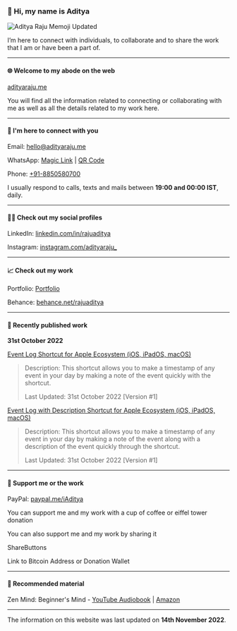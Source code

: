 ### 👤 Hi, my name is Aditya

![Aditya Raju Memoji Updated](https://user-images.githubusercontent.com/101379574/201690631-9ddb9bc8-6f0d-437d-a1dd-9e37338bb3ab.png)

I’m here to connect with individuals, to collaborate and to share the work that I am or have been a part of.

- - -

#### 🌐 Welcome to my abode on the web

[adityaraju.me](adityaraju.me)

You will find all the information related to connecting or collaborating with me as well as all the details related to my work here.

- - -

#### 👥 I'm here to connect with you

Email: [hello@adityaraju.me](mailto:hello@adityaraju.me)

WhatsApp: [Magic Link](https://wa.me/qr/NGPNCXQF276OL1) | [QR Code](https://user-images.githubusercontent.com/101379574/198308796-695b71e7-08aa-4238-b42e-75d166fa6dcc.jpeg)

Phone: [+91-8850580700](tel:+918850580700)

I usually respond to calls, texts and mails between **19:00 and 00:00 IST**, daily.

- - -

#### 🧑‍💻 Check out my social profiles

LinkedIn: [linkedin.com/in/rajuaditya](https://www.linkedin.com/in/rajuaditya)

Instagram: [instagram.com/adityaraju_](https://www.instagram.com/adityaraju_)

- - - 

#### 📈 Check out my work

Portfolio: [Portfolio](#)

Behance: [behance.net/rajuaditya](https://www.behance.net/rajuaditya)

- - -

#### 📰 Recently published work

**31st October 2022**

[Event Log Shortcut for Apple Ecosystem (iOS, iPadOS, macOS)](https://www.icloud.com/shortcuts/4a3a3a0e7e294b03a3ae1d695ff4a5a0)

>Description: This shortcut allows you to make a timestamp of any event in your day by making a note of the event quickly with the shortcut.
>
>Last Updated: 31st October 2022 [Version #1]

[Event Log with Description Shortcut for Apple Ecosystem (iOS, iPadOS, macOS)](https://www.icloud.com/shortcuts/394c2d79aad445d8a09750b63cec5cc5)

>Description: This shortcut allows you to make a timestamp of any event in your day by making a note of the event along with a description of the event quickly through the shortcut.
>
>Last Updated: 31st October 2022 [Version #1]

- - - 

#### 💸 Support me or the work

PayPal: [paypal.me/iAditya](https://paypal.me/iAditya?country.x=IN&locale.x=en_GB)

You can support me and my work with a cup of coffee or eiffel tower donation

You can also support me and my work by sharing it

ShareButtons

Link to Bitcoin Address or Donation Wallet

- - -

#### 🧺 Recommended material

Zen Mind: Beginner's Mind - [YouTube Audiobook](https://www.youtube.com/watch?v=3vDfq1Yt5to) | [Amazon](https://amzn.eu/d/32QaPQl)

- - -

The information on this website was last updated on **14th November 2022**.
